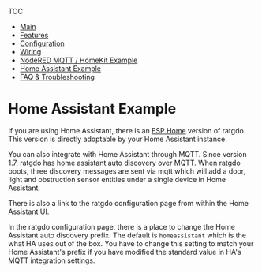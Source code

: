 TOC
* [Main](index.md)
* [Features](01_features.md)
* [Configuration](02_configuration.md)
* [Wiring](03_wiring.md)
* [NodeRED MQTT / HomeKit Example](04_nodered_example.md)
* [Home Assistant Example](05_homeassistant_example.md)
* [FAQ & Troubleshooting](09_faq.md)

# Home Assistant Example
If you are using Home Assistant, there is an [ESP Home](http://github.com/ratgdo/esphome-ratgdo) version of ratgdo. This version is directly adoptable by your Home Assistant instance.

You can also integrate with Home Assistant through MQTT. Since version 1.7, ratgdo has home assistant auto discovery over MQTT. When ratgdo boots, three discovery messages are sent via mqtt which will add a door, light and obstruction sensor entities under a single device in Home Assistant.

There is also a link to the ratgdo configuration page from within the Home Assistant UI.

In the ratgdo configuration page, there is a place to change the Home Assistant auto discovery prefix. The default is `homeassistant` which is the what HA uses out of the box. You have to change this setting to match your Home Assistant's prefix if you have modified the standard value in HA's MQTT integration settings.

